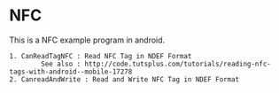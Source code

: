 # NFC

This is a NFC example program in android.

    1. CanReadTagNFC : Read NFC Tag in NDEF Format 
            See also : http://code.tutsplus.com/tutorials/reading-nfc-tags-with-android--mobile-17278 
    2. CanreadAndWrite : Read and Write NFC Tag in NDEF Format
